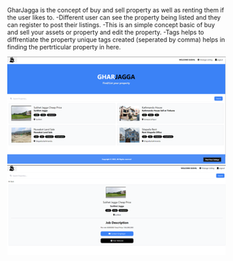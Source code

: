 GharJagga is the concept of buy and sell property as well as renting them if the user likes to.
-Different user can see the property being listed and they can register to post their listings.
-This is an simple concept basic of buy and sell your assets or property and edit the property.
-Tags helps to diffrentiate the property unique tags created (seperated by comma) helps in finding the pertrticular property in here.

<img  src = "/screenshots/1.png"/>
<img  src = "/screenshots/2.png"/>
